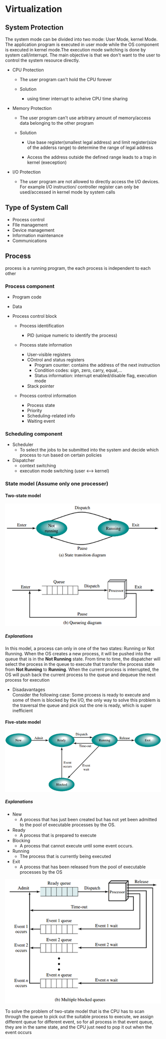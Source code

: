 # Virtualization

## System Protection   
The system mode can be divided into two mode: User Mode, kernel Mode.
The application program is executed in user mode while the OS component is executed in kernel mode.The execution mode switching is done by system call/interrupt. The main objective is that we don't want to the user to control the system resource directly.
* CPU Protection
  * The user program can't hold the CPU forever
  
  * Solution
    * using timer interrupt to acheive CPU time sharing
* Memory Protection
  
  * The user program can't use arbitrary amount of memory/access data belonging to the other program
  
  * Solution
    * Use base register(smallest legal address) and limit register(size of the adderss range) to determine the range of legal address

    * Access the address outside the defined range leads to a trap in kernel (exeception) 
  
* I/O Protection
  * The user program are not allowed to directly access the I/O devices. For example I/O instruction/ controller register can only be used/accessed in kernel mode by system calls

## Type of System Call
* Process control
* FIle management
* Device management
* Information maintenance
* Communications

## Process
process is a running program, the each process is independent to each other 
### Process component
* Program code

* Data

* Process control block
  * Process identification
    * PID (unique numeric to identify the process)
  * Process state information
  
    * User-visible registers
    * COntrol and status registers
      * Program counter: contains the address of the next instruction
      * Condition codes: sign, zero, carry, equal,...
      * Status information: interrupt enabled/disable flag, execution mode
    * Stack pointer

  * Process control information
    * Process state
    * Priority
    * Scheduling-related info
    * Waiting event
### Scheduling component
* Scheduler
  * To select the jobs to be submitted into the system and decide which process to run based on certain policies
* Dispatcher
  * context switching
  * execution mode switching (user <--> kernel)
### State model (Assume only one processer)
#### Two-state model 

<p align="center"> 
<img src="img/2-state.png" />
</p>

##### Explanations
In this model, a process can only in one of the two states: Running or Not Running.
When the OS creates a new process, it will be pushed into the queue that is in the **Not Running** state. From time to time, the dispatcher will select the process in the queue to execute that transfer the process state from **Not Running** to **Running**. When the current process is interrupted, the OS will push back the current process to the queue and dequeue the next process for execution

* Disadavantages  
  Consider the following case: Some prcoess is ready to execute and some of them is blocked by the I/O, the only way to solve this problem is the traversal the queue and pick out the one is ready, which is super inefficient 

#### Five-state model

<p align="center"> 
<img src="img/5-state.png" />
</p>

##### Explanations
* New  
  * A process that has just been created but has not yet been admitted to the pool of executable processes by the OS. 
* Ready
  * A process that is prepared to execute
* Blocking
  * A process that cannot execute until some event occurs.
* Running
  * The process that is currently being executed
* Exit  
  * A process that has been released from the pool of executable processes by the OS
<p align="center"> 
<img src="img/multi-queue.png" />
</p>
To solve the problem of two-state model that is the CPU has to scan through the queue to pick out the suitable process to execute, we assign different queue for different event, so for all process in that event queue, they are in the same state, and the CPU just need to pop it out when the event occurs